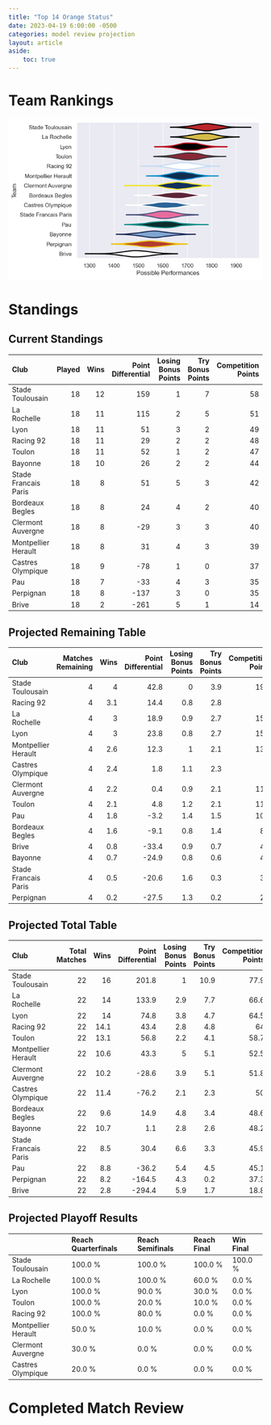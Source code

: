 ```yaml
---  
title: "Top 14 Orange Status"  
date: 2023-04-19 6:00:00 -0500  
categories: model review projection  
layout: article  
aside:  
    toc: true  
---
```

# Team Rankings


![Club Rankings](plots/rankings_Top-14-Orange-2022.png)
# Standings

## Current Standings


| Club                 |   Played |   Wins |   Point Differential |   Losing Bonus Points |   Try Bonus Points |   Competition Points |
|:---------------------|---------:|-------:|---------------------:|----------------------:|-------------------:|---------------------:|
| Stade Toulousain     |       18 |     12 |                  159 |                     1 |                  7 |                   58 |
| La Rochelle          |       18 |     11 |                  115 |                     2 |                  5 |                   51 |
| Lyon                 |       18 |     11 |                   51 |                     3 |                  2 |                   49 |
| Racing 92            |       18 |     11 |                   29 |                     2 |                  2 |                   48 |
| Toulon               |       18 |     11 |                   52 |                     1 |                  2 |                   47 |
| Bayonne              |       18 |     10 |                   26 |                     2 |                  2 |                   44 |
| Stade Francais Paris |       18 |      8 |                   51 |                     5 |                  3 |                   42 |
| Bordeaux Begles      |       18 |      8 |                   24 |                     4 |                  2 |                   40 |
| Clermont Auvergne    |       18 |      8 |                  -29 |                     3 |                  3 |                   40 |
| Montpellier Herault  |       18 |      8 |                   31 |                     4 |                  3 |                   39 |
| Castres Olympique    |       18 |      9 |                  -78 |                     1 |                  0 |                   37 |
| Pau                  |       18 |      7 |                  -33 |                     4 |                  3 |                   35 |
| Perpignan            |       18 |      8 |                 -137 |                     3 |                  0 |                   35 |
| Brive                |       18 |      2 |                 -261 |                     5 |                  1 |                   14 |



## Projected Remaining Table


| Club                 |   Matches Remaining |   Wins |   Point Differential |   Losing Bonus Points |   Try Bonus Points |   Competition Points |
|:---------------------|--------------------:|-------:|---------------------:|----------------------:|-------------------:|---------------------:|
| Stade Toulousain     |                   4 |    4   |                 42.8 |                   0   |                3.9 |                 19.9 |
| Racing 92            |                   4 |    3.1 |                 14.4 |                   0.8 |                2.8 |                 16   |
| La Rochelle          |                   4 |    3   |                 18.9 |                   0.9 |                2.7 |                 15.6 |
| Lyon                 |                   4 |    3   |                 23.8 |                   0.8 |                2.7 |                 15.5 |
| Montpellier Herault  |                   4 |    2.6 |                 12.3 |                   1   |                2.1 |                 13.5 |
| Castres Olympique    |                   4 |    2.4 |                  1.8 |                   1.1 |                2.3 |                 13   |
| Clermont Auvergne    |                   4 |    2.2 |                  0.4 |                   0.9 |                2.1 |                 11.8 |
| Toulon               |                   4 |    2.1 |                  4.8 |                   1.2 |                2.1 |                 11.7 |
| Pau                  |                   4 |    1.8 |                 -3.2 |                   1.4 |                1.5 |                 10.1 |
| Bordeaux Begles      |                   4 |    1.6 |                 -9.1 |                   0.8 |                1.4 |                  8.6 |
| Brive                |                   4 |    0.8 |                -33.4 |                   0.9 |                0.7 |                  4.8 |
| Bayonne              |                   4 |    0.7 |                -24.9 |                   0.8 |                0.6 |                  4.2 |
| Stade Francais Paris |                   4 |    0.5 |                -20.6 |                   1.6 |                0.3 |                  3.9 |
| Perpignan            |                   4 |    0.2 |                -27.5 |                   1.3 |                0.2 |                  2.3 |



## Projected Total Table


| Club                 |   Total Matches |   Wins |   Point Differential |   Losing Bonus Points |   Try Bonus Points |   Competition Points |
|:---------------------|----------------:|-------:|---------------------:|----------------------:|-------------------:|---------------------:|
| Stade Toulousain     |              22 |   16   |                201.8 |                   1   |               10.9 |                 77.9 |
| La Rochelle          |              22 |   14   |                133.9 |                   2.9 |                7.7 |                 66.6 |
| Lyon                 |              22 |   14   |                 74.8 |                   3.8 |                4.7 |                 64.5 |
| Racing 92            |              22 |   14.1 |                 43.4 |                   2.8 |                4.8 |                 64   |
| Toulon               |              22 |   13.1 |                 56.8 |                   2.2 |                4.1 |                 58.7 |
| Montpellier Herault  |              22 |   10.6 |                 43.3 |                   5   |                5.1 |                 52.5 |
| Clermont Auvergne    |              22 |   10.2 |                -28.6 |                   3.9 |                5.1 |                 51.8 |
| Castres Olympique    |              22 |   11.4 |                -76.2 |                   2.1 |                2.3 |                 50   |
| Bordeaux Begles      |              22 |    9.6 |                 14.9 |                   4.8 |                3.4 |                 48.6 |
| Bayonne              |              22 |   10.7 |                  1.1 |                   2.8 |                2.6 |                 48.2 |
| Stade Francais Paris |              22 |    8.5 |                 30.4 |                   6.6 |                3.3 |                 45.9 |
| Pau                  |              22 |    8.8 |                -36.2 |                   5.4 |                4.5 |                 45.1 |
| Perpignan            |              22 |    8.2 |               -164.5 |                   4.3 |                0.2 |                 37.3 |
| Brive                |              22 |    2.8 |               -294.4 |                   5.9 |                1.7 |                 18.8 |



## Projected Playoff Results


|                     | Reach Quarterfinals   | Reach Semifinals   | Reach Final   | Win Final   |
|:--------------------|:----------------------|:-------------------|:--------------|:------------|
| Stade Toulousain    | 100.0 %               | 100.0 %            | 100.0 %       | 100.0 %     |
| La Rochelle         | 100.0 %               | 100.0 %            | 60.0 %        | 0.0 %       |
| Lyon                | 100.0 %               | 90.0 %             | 30.0 %        | 0.0 %       |
| Toulon              | 100.0 %               | 20.0 %             | 10.0 %        | 0.0 %       |
| Racing 92           | 100.0 %               | 80.0 %             | 0.0 %         | 0.0 %       |
| Montpellier Herault | 50.0 %                | 10.0 %             | 0.0 %         | 0.0 %       |
| Clermont Auvergne   | 30.0 %                | 0.0 %              | 0.0 %         | 0.0 %       |
| Castres Olympique   | 20.0 %                | 0.0 %              | 0.0 %         | 0.0 %       |



# Completed Match Review
